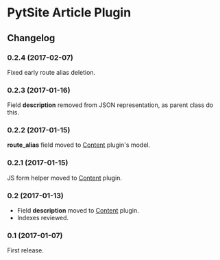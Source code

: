 # PytSite Article Plugin

## Changelog


### 0.2.4 (2017-02-07)
Fixed early route alias deletion.


### 0.2.3 (2017-01-16)
Field **description** removed from JSON representation, as parent class do this.


### 0.2.2 (2017-01-15)
**route_alias** field moved to [Content](https://github.com/pytsite/plugin-content) plugin's model.


### 0.2.1 (2017-01-15)
JS form helper moved to [Content](https://github.com/pytsite/plugin-content) plugin.


### 0.2 (2017-01-13)
- Field **description** moved to [Content](https://github.com/pytsite/plugin-content) plugin.
- Indexes reviewed.


### 0.1 (2017-01-07)
First release.
